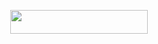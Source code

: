 

<p align="center"><a href="https://heroku.com/deploy?template=https://github.com/Ishu-Hinata/guessy"> <img src="https://img.shields.io/badge/Deploy%20To%20Heroku-black?style=for-the-badge&logo=heroku" width="220" height="38.45"/></a></p>


